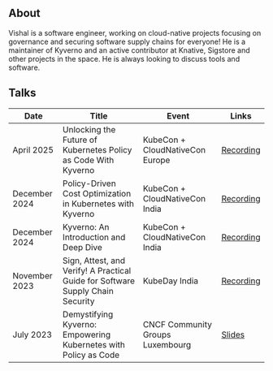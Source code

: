 ## About

Vishal is a software engineer, working on cloud-native projects focusing on governance and
securing software supply chains for everyone! He is a maintainer of Kyverno and an active contributor at Knative, 
Sigstore and other projects in the space. He is always looking to discuss tools and software.


## Talks

| Date           | Title                                                                      | Event                                                                                           | Links                                                                                       |
| -------------- | -------------------------------------------------------------------------- | ----------------------------------------------------------------------------------------------- | ------------------------------------------------------------------------------------------- |
| April 2025 | Unlocking the Future of Kubernetes Policy as Code With Kyverno | KubeCon + CloudNativeCon Europe | [Recording](https://www.youtube.com/watch?v=L13y_-zLin4) |
| December 2024 | Policy-Driven Cost Optimization in Kubernetes with Kyverno | KubeCon + CloudNativeCon India | [Recording](https://www.youtube.com/watch?v=XpqtYUThPyE) |
| December 2024 | Kyverno: An Introduction and Deep Dive | KubeCon + CloudNativeCon India | [Recording](https://www.youtube.com/watch?v=YHkQWN5kC-I) |
| November 2023 | Sign, Attest, and Verify! A Practical Guide for Software Supply Chain Security| KubeDay India | [Recording](https://www.youtube.com/watch?v=vw_MsSZUZd0) |
| July 2023 | Demystifying Kyverno: Empowering Kubernetes with Policy as Code | CNCF Community Groups Luxembourg | [Slides](https://docs.google.com/presentation/d/1-NWJumEXpE2_PRq-NsoxPYDjlzobR7uM/edit#slide=id.p9) |
